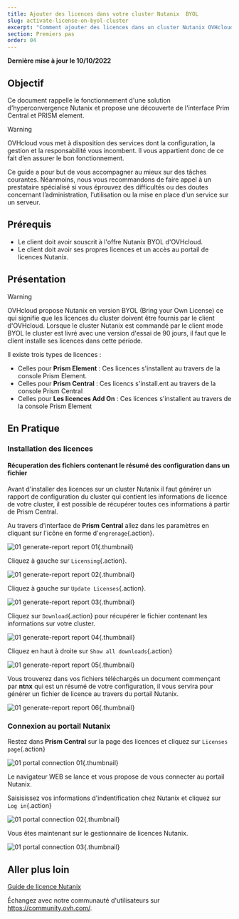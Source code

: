 ```yaml
---
title: Ajouter des licences dans votre cluster Nutanix  BYOL
slug: activate-license-on-byol-cluster
excerpt: "Comment ajouter des licences dans un cluster Nutanix OVHcloud dans l'offre BYOL"
section: Premiers pas
order: 04
---
```


**Dernière mise à jour le 10/10/2022**

## Objectif

Ce document rappelle le fonctionnement d'une solution d'hyperconvergence Nutanix et propose une découverte de l'interface Prim Central et PRISM element.

> [!warning]
> OVHcloud vous met à disposition des services dont la configuration, la gestion et la responsabilité vous incombent. Il vous appartient donc de ce fait d’en assurer le bon fonctionnement.
>
> Ce guide a pour but de vous accompagner au mieux sur des tâches courantes. Néanmoins, nous vous recommandons de faire appel à un prestataire spécialisé si vous éprouvez des difficultés ou des doutes concernant l’administration, l’utilisation ou la mise en place d’un service sur un serveur.
>

## Prérequis

- Le client doit avoir souscrit à l'offre Nutanix BYOL d'OVHcloud.
- Le client doit avoir ses propres licences et un accès au portail de licences Nutanix.

## Présentation

> [!warning]
>
> OVHcloud propose Nutanix en version BYOL (Bring your Own License) ce qui signifie que les licences du cluster doivent être fournis par le client d'OVHcloud.
> Lorsque le cluster Nutanix est commandé par le client mode BYOL le cluster est livré avec une version d'essai de 90 jours, il faut que le client installe ses licences dans cette période.
>

Il existe trois types de licences :

* Celles pour **Prism Element** : Ces licences s'installent au travers de la console Prism Element.
* Celles pour **Prism Central** : Ces licencs s'install.ent au travers de la console Prism Central
* Celles pour **Les licences Add On** : Ces licences s'installent au travers de la console Prism Element

## En Pratique

### Installation des licences

#### Récuperation des fichiers contenant le résumé des configuration dans un fichier

Avant d'installer des licences sur un cluster Nutanix il faut générer un rapport de configuration du cluster qui contient les informations de licence de votre cluster, il est possible de récupérer toutes ces informations à partir de Prism Central.

Au travers d'interface de **Prism Central** allez dans les paramètres en cliquant sur l'icône en forme d'`engrenage`{.action}.

![01 generate-report report 01](images/01-generate-report01.png){.thumbnail}

Cliquez à gauche sur `Licensing`{.action}.

![01 generate-report report 02](images/01-generate-report02.png){.thumbnail}

Cliquez à gauche sur `Update Licenses`{.action}.

![01 generate-report report 03](images/01-generate-report03.png){.thumbnail}

Cliquez sur `Download`{.action} pour récupérer le fichier contenant les informations sur votre cluster.

![01 generate-report report 04](images/01-generate-report04.png){.thumbnail}

Cliquez en haut à droite sur  `Show all downloads`{.action}

![01 generate-report report 05](images/01-generate-report05.png){.thumbnail}

Vous trouverez dans vos fichiers téléchargés un document commençant par **ntnx** qui est un résumé de votre configuration, il vous servira pour générer un fichier de licence au travers du portail Nutanix.

![01 generate-report report 06](images/01-generate-report06.png){.thumbnail}

### Connexion au portail Nutanix 

Restez dans **Prism Central** sur la page des licences et cliquez sur `Licenses page`{.action}

![01 portal connection 01](images/01-portal-connection01.png){.thumbnail}

Le navigateur WEB se lance et vous propose de vous connecter au portail Nutanix.

Saisisissez vos informations d'indentification chez Nutanix et cliquez sur `Log in`{.action}

![01 portal connection 02](images/01-portal-connection02.png){.thumbnail}

Vous êtes maintenant sur le gestionnaire de licences Nutanix.

![01 portal connection 03](images/01-portal-connection03.png){.thumbnail}






## Aller plus loin

[Guide de licence Nutanix](https://portal.nutanix.com/page/documents/details?targetId=Licensing-Guide:lic-lic-manage-manual-c.html)

Échangez avec notre communauté d'utilisateurs sur <https://community.ovh.com/>.


